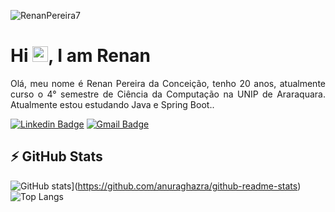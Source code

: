 <p align="left"><img src="https://komarev.com/ghpvc/?username=RenanPereira7" alt="RenanPereira7" /></p>


<h1 align = "justify"> Hi <img src="https://media.giphy.com/media/hvRJCLFzcasrR4ia7z/giphy.gif" width="25px">, I am Renan</h1>
<p align = "justify">Olá, meu nome é Renan Pereira da Conceição, tenho 20 anos, atualmente curso o 4° semestre de Ciência da Computação na UNIP de Araraquara.
Atualmente estou estudando Java e Spring Boot..</p>

[![Linkedin Badge](https://img.shields.io/badge/-natansl-blue?style=flat-square&logo=Linkedin&logoColor=white&link=https://www.linkedin.com/in/renanpereirac/)](https://www.linkedin.com/in/renanpereirac/)
[![Gmail Badge](https://img.shields.io/badge/-renanpereira.etec@gmail.com-c14438?style=flat-square&logo=Gmail&logoColor=white&link=mailto:renanpereira.etec@gmail.com)](mailto:renanpereira.etec@gmail.com)


## ⚡ GitHub Stats

![GitHub stats](https://github-readme-stats.vercel.app/api?username=RenanPereira7)](https://github.com/anuraghazra/github-readme-stats)
![Top Langs](https://github-readme-stats.vercel.app/api/top-langs/?username=RenanPereira7&hide=TeX&layout=compact)

